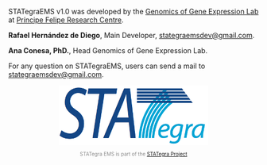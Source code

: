 STATegraEMS v1.0 was developed by the [Genomics of Gene Expression Lab](http://bioinfo.cipf.es/aconesawp/)  at [Príncipe Felipe Research Centre](http://www.cipf.es/).

**Rafael Hernández de Diego**, Main Developer, [stategraemsdev@gmail.com](mailto:stategraemsdev@gmail.com).

**Ana Conesa, PhD.**, Head Genomics of Gene Expression Lab.

For any question on STATegraEMS, users can send a mail to [stategraemsdev@gmail.com](mailto:stategraemsdev@gmail.com).

<div class="imageContainer" style="text-align:center; font-size:10px; color:#898989" >
    <img src="img/stategra_logo.png" title="The STATegra Project logo."/>
</p>STATegra EMS is part of the <a href="http://stategra.eu">STATegra Project</a></p>
</div>